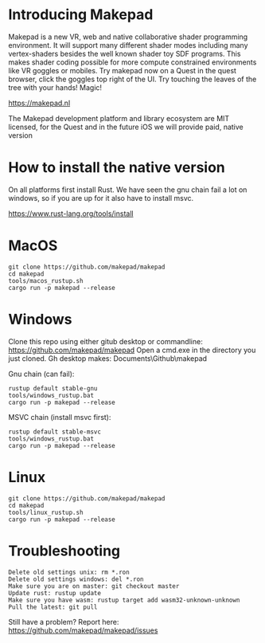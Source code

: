 # Introducing Makepad

Makepad is a new VR, web and native collaborative shader programming environment. 
It will support many different shader modes including many vertex-shaders 
besides the well known shader toy SDF programs. This makes shader coding possible
for more compute constrained environments like VR goggles or mobiles.
Try makepad now on a Quest in the quest browser, click the goggles top right of the UI. Try touching the leaves of the tree with your hands! Magic!

https://makepad.nl

The Makepad development platform and library ecosystem are MIT licensed,
for the Quest and in the future iOS we will provide paid, native version

# How to install the native version

On all platforms first install Rust. We have seen the gnu chain fail a lot on windows, so if you are up for it also have to install msvc.

https://www.rust-lang.org/tools/install

# MacOS

```
git clone https://github.com/makepad/makepad
cd makepad
tools/macos_rustup.sh
cargo run -p makepad --release
```

# Windows

Clone this repo using either gitub desktop or commandline: https://github.com/makepad/makepad
Open a cmd.exe in the directory you just cloned. Gh desktop makes: Documents\\Github\\makepad

Gnu chain (can fail):
```
rustup default stable-gnu
tools/windows_rustup.bat
cargo run -p makepad --release
```

MSVC chain (install msvc first):
```
rustup default stable-msvc
tools/windows_rustup.bat
cargo run -p makepad --release
```

# Linux
```
git clone https://github.com/makepad/makepad
cd makepad
tools/linux_rustup.sh
cargo run -p makepad --release
```

# Troubleshooting
```
Delete old settings unix: rm *.ron
Delete old settings windows: del *.ron
Make sure you are on master: git checkout master
Update rust: rustup update
Make sure you have wasm: rustup target add wasm32-unknown-unknown
Pull the latest: git pull
```

Still have a problem? Report here: https://github.com/makepad/makepad/issues
